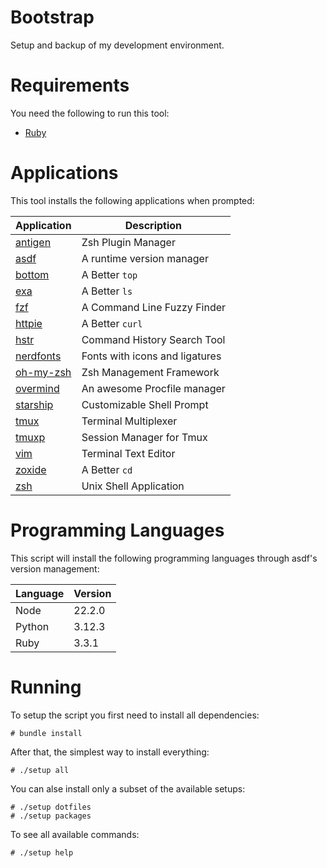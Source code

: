 # Bootstrap

Setup and backup of my development environment.

# Requirements

You need the following to run this tool:

* [Ruby][ruby]

# Applications

This tool installs the following applications when prompted:

| Application            | Description                    |
|------------------------|--------------------------------|
| [antigen][antigen]     | Zsh Plugin Manager             |
| [asdf][asdf]           | A runtime version manager      |
| [bottom][bottom]       | A Better `top`                 |
| [exa][exa]             | A Better `ls`                  |
| [fzf][fzf]             | A Command Line Fuzzy Finder    |
| [httpie][httpie]       | A Better `curl`                |
| [hstr][hstr]           | Command History Search Tool    |
| [nerdfonts][nerdfonts] | Fonts with icons and ligatures |
| [oh-my-zsh][oh-my-zsh] | Zsh Management Framework       |
| [overmind][overmind]   | An awesome Procfile manager    |
| [starship][starship]   | Customizable Shell Prompt      |
| [tmux][tmux]           | Terminal Multiplexer           |
| [tmuxp][tmuxp]         | Session Manager for Tmux       |
| [vim][vim]             | Terminal Text Editor           |
| [zoxide][zoxide]       | A Better `cd`                  |
| [zsh][zsh]             | Unix Shell Application         |

# Programming Languages

This script will install the following programming languages through asdf's version management:

| Language             | Version            |
|----------------------|--------------------|
| Node                 | 22.2.0             |
| Python               | 3.12.3             |
| Ruby                 | 3.3.1              |

# Running

To setup the script you first need to install all dependencies:

    # bundle install

After that, the simplest way to install everything:

    # ./setup all

You can alse install only a subset of the available setups:

    # ./setup dotfiles
    # ./setup packages

To see all available commands:

    # ./setup help

[antigen]:   https://antigen.sharats.me/
[asdf]:      https://asdf-vm.com/
[bottom]:    https://github.com/ClementTsang/bottom#bottom
[exa]:       https://the.exa.website/
[fzf]:       https://github.com/junegunn/fzf#-
[httpie]:    https://httpie.io/
[hstr]:      https://github.com/dvorka/hstr#hstr
[nerdfonts]: https://www.nerdfonts.com/
[oh-my-zsh]: https://ohmyz.sh/
[overmind]:  https://github.com/DarthSim/overmind
[ruby]:      https://www.ruby-lang.org/
[starship]:  https://starship.rs/
[tmux]:      https://github.com/tmux/tmux/wiki
[tmuxp]:     https://tmuxp.git-pull.com/
[vim]:       https://www.vim.org/
[zoxide]:    https://github.com/ajeetdsouza/zoxide#zoxide
[zsh]:       https://zsh.sourceforge.io/
